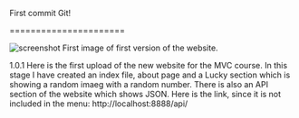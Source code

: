 First commit Git!

======================

![screenshot](assts/images/screen.png)
First image of first version of the website.

1.0.1
Here is the first upload of the new website for the MVC course.
In this stage I have created an index file, about page and a Lucky section which is showing a random imaeg with a random number.
There is also an API section of the website which shows JSON.
Here is the link, since it is not included in the menu:
http://localhost:8888/api/


